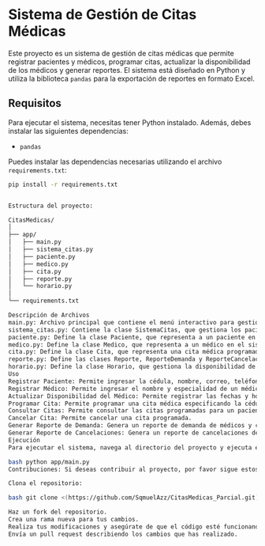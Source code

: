 # Sistema de Gestión de Citas Médicas

Este proyecto es un sistema de gestión de citas médicas que permite registrar pacientes y médicos, programar citas, actualizar la disponibilidad de los médicos y generar reportes. El sistema está diseñado en Python y utiliza la biblioteca `pandas` para la exportación de reportes en formato Excel.

## Requisitos

Para ejecutar el sistema, necesitas tener Python instalado. Además, debes instalar las siguientes dependencias:

- `pandas`

Puedes instalar las dependencias necesarias utilizando el archivo `requirements.txt`:

```bash
pip install -r requirements.txt


Estructura del proyecto:

CitasMedicas/
│
├── app/
│   ├── main.py
│   ├── sistema_citas.py
│   ├── paciente.py
│   ├── medico.py
│   ├── cita.py
│   ├── reporte.py
│   └── horario.py
│
└── requirements.txt

Descripción de Archivos
main.py: Archivo principal que contiene el menú interactivo para gestionar el sistema de citas médicas.
sistema_citas.py: Contiene la clase SistemaCitas, que gestiona los pacientes, médicos y citas.
paciente.py: Define la clase Paciente, que representa a un paciente en el sistema.
medico.py: Define la clase Medico, que representa a un médico en el sistema.
cita.py: Define la clase Cita, que representa una cita médica programada.
reporte.py: Define las clases Reporte, ReporteDemanda y ReporteCancelaciones para generar y exportar reportes en formato Excel.
horario.py: Define la clase Horario, que gestiona la disponibilidad de los médicos.
Uso
Registrar Paciente: Permite ingresar la cédula, nombre, correo, teléfono y dirección de un paciente.
Registrar Médico: Permite ingresar el nombre y especialidad de un médico.
Actualizar Disponibilidad del Médico: Permite registrar las fechas y horas de disponibilidad de un médico.
Programar Cita: Permite programar una cita médica especificando la cédula del paciente, ID del médico, fecha y detalle.
Consultar Citas: Permite consultar las citas programadas para un paciente específico.
Cancelar Cita: Permite cancelar una cita programada.
Generar Reporte de Demanda: Genera un reporte de demanda de médicos y citas.
Generar Reporte de Cancelaciones: Genera un reporte de cancelaciones de citas.
Ejecución
Para ejecutar el sistema, navega al directorio del proyecto y ejecuta el archivo main.py:

bash python app/main.py
Contribuciones: Si deseas contribuir al proyecto, por favor sigue estos pasos:

Clona el repositorio:

bash git clone <(https://github.com/SqmuelAzz/CitasMedicas_Parcial.git)>

Haz un fork del repositorio.
Crea una rama nueva para tus cambios.
Realiza tus modificaciones y asegúrate de que el código esté funcionando correctamente.
Envía un pull request describiendo los cambios que has realizado.
